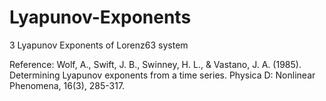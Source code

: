 # Lyapunov-Exponents
3 Lyapunov Exponents of Lorenz63 system

Reference:
Wolf, A., Swift, J. B., Swinney, H. L., & Vastano, J. A. (1985).
Determining Lyapunov exponents from a time series. 
Physica D: Nonlinear Phenomena, 16(3), 285-317.

